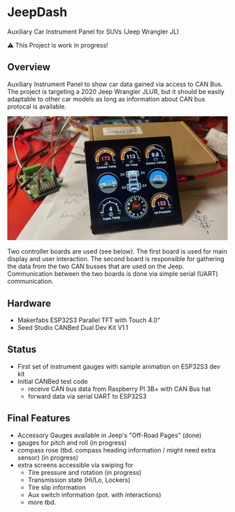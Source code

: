 # JeepDash
Auxiliary Car Instrument Panel for SUVs (Jeep Wrangler JL)

:warning: This Project is work in progress! 

## Overview
Auxiliary Instrument Panel to show car data gained via access to CAN Bus.
The project is targeting a 2020 Jeep Wrangler JLUR, but it should be easily adaptable to other car models as long as information about CAN bus protocal is available.

![alt text](https://github.com/jroever/JeepDash/blob/main/JeepDash480.jpg?raw=true)

Two controller boards are used (see below). 
The first board is used for main display and user interaction.
The second board is responsible for gathering the data from the two CAN busses that are used on the Jeep.
Communication between the two boards is done via simple serial (UART) communication.

## Hardware
- Makerfabs ESP32S3 Parallel TFT with Touch 4.0"
- Seed Studio CANBed Dual Dev Kit V1.1

## Status
- First set of instrument gauges with sample animation on ESP32S3 dev kit
- Initial CANBed test code
  - receive CAN bus data from Raspberry PI 3B+ with CAN Bus hat
  - forward data via serial UART to ESP32S3

## Final Features 
- Accessory Gauges available in Jeep's "Off-Road Pages" (done)
- gauges for pitch and roll (in progress)
- compass rose (tbd. compass heading information / might need extra sensor) (in progress)
- extra screens accessible via swiping for 
  - Tire pressure and rotation (in progress)
  - Transmission state (Hi/Lo, Lockers)
  - Tire slip information
  - Aux switch information (pot. with interactions)
  - more tbd.
